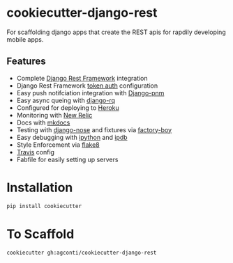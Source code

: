 # cookiecutter-django-rest
For scaffolding django apps that create the REST apis for rapdily developing mobile apps. 

## Features

- Complete [Django Rest Framework](http://www.django-rest-framework.org/) integration
- Django Rest Framework [token auth](http://www.django-rest-framework.org/api-guide/authentication/#tokenauthentication) configuration
- Easy push notifciation integration with [Django-pnm](http://fueled.github.io/django-push-notifications/)
- Easy async queing with [django-rq](https://github.com/ui/django-rq)
- Configured for deploying to [Heroku](www.heroku.com)
- Monitoring with [New Relic](http://newrelic.com/)
- Docs with [mkdocs](http://www.mkdocs.org/)
- Testing with [django-nose](https://github.com/django-nose/django-nose) and fixtures via [factory-boy](http://factoryboy.readthedocs.org/en/latest/orms.html)
- Easy debugging with [ipython](http://ipython.org/) and [ipdb](https://pypi.python.org/pypi/ipdb)
- Style Enforcement via [flake8](https://flake8.readthedocs.org/en/2.3.0/)
- [Travis](https://travis-ci.org/) config
- Fabfile for easily setting up servers

# Installation
```bash
pip install cookiecutter
```

# To Scaffold
```
cookiecutter gh:agconti/cookiecutter-django-rest
```

